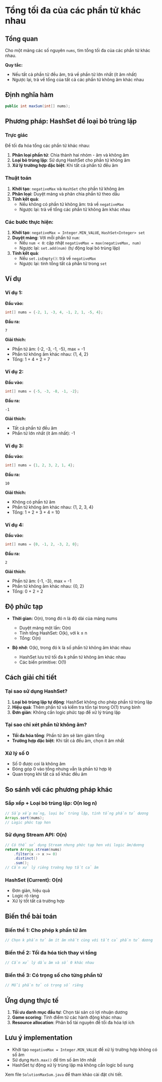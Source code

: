 # Tổng tối đa của các phần tử khác nhau

## Tổng quan

Cho một mảng các số nguyên `nums`, tìm tổng tối đa của các phần tử khác nhau.

**Quy tắc:**
- Nếu tất cả phần tử đều âm, trả về phần tử lớn nhất (ít âm nhất)
- Ngược lại, trả về tổng của tất cả các phần tử không âm khác nhau

## Định nghĩa hàm

```java
public int maxSum(int[] nums);
```

## Phương pháp: HashSet để loại bỏ trùng lặp

### Trực giác

Để tối đa hóa tổng các phần tử khác nhau:

1. **Phân loại phần tử**: Chia thành hai nhóm - âm và không âm
2. **Loại bỏ trùng lặp**: Sử dụng HashSet cho phần tử không âm
3. **Xử lý trường hợp đặc biệt**: Khi tất cả phần tử đều âm

### Thuật toán

1. **Khởi tạo**: `negativeMax` và `HashSet` cho phần tử không âm
2. **Phân loại**: Duyệt mảng và phân chia phần tử theo dấu
3. **Tính kết quả**: 
   - Nếu không có phần tử không âm: trả về `negativeMax`
   - Ngược lại: trả về tổng các phần tử không âm khác nhau

### Các bước thực hiện:

1. **Khởi tạo**: `negativeMax = Integer.MIN_VALUE`, `HashSet<Integer> set`
2. **Duyệt mảng**: Với mỗi phần tử `num`:
   - Nếu `num < 0`: cập nhật `negativeMax = max(negativeMax, num)`
   - Ngược lại: `set.add(num)` (tự động loại bỏ trùng lặp)
3. **Tính kết quả**:
   - Nếu `set.isEmpty()`: trả về `negativeMax`
   - Ngược lại: tính tổng tất cả phần tử trong `set`

## Ví dụ

### Ví dụ 1:
**Đầu vào:**
```java
int[] nums = {-2, 1, -3, 4, -1, 2, 1, -5, 4};
```

**Đầu ra:**
```
7
```

**Giải thích:**
- Phần tử âm: {-2, -3, -1, -5}, max = -1
- Phần tử không âm khác nhau: {1, 4, 2}
- Tổng: 1 + 4 + 2 = 7

### Ví dụ 2:
**Đầu vào:**
```java
int[] nums = {-5, -3, -8, -1, -2};
```

**Đầu ra:**
```
-1
```

**Giải thích:**
- Tất cả phần tử đều âm
- Phần tử lớn nhất (ít âm nhất): -1

### Ví dụ 3:
**Đầu vào:**
```java
int[] nums = {1, 2, 3, 2, 1, 4};
```

**Đầu ra:**
```
10
```

**Giải thích:**
- Không có phần tử âm
- Phần tử không âm khác nhau: {1, 2, 3, 4}
- Tổng: 1 + 2 + 3 + 4 = 10

### Ví dụ 4:
**Đầu vào:**
```java
int[] nums = {0, -1, 2, -3, 2, 0};
```

**Đầu ra:**
```
2
```

**Giải thích:**
- Phần tử âm: {-1, -3}, max = -1
- Phần tử không âm khác nhau: {0, 2}
- Tổng: 0 + 2 = 2

## Độ phức tạp

- **Thời gian:** O(n), trong đó n là độ dài của mảng nums
  - Duyệt mảng một lần: O(n)
  - Tính tổng HashSet: O(k), với k ≤ n
  - Tổng: O(n)

- **Bộ nhớ:** O(k), trong đó k là số phần tử không âm khác nhau
  - HashSet lưu trữ tối đa k phần tử không âm khác nhau
  - Các biến primitive: O(1)

## Cách giải chi tiết

### Tại sao sử dụng HashSet?

1. **Loại bỏ trùng lặp tự động**: HashSet không cho phép phần tử trùng lặp
2. **Hiệu quả**: Thêm phần tử và kiểm tra tồn tại trong O(1) trung bình
3. **Đơn giản**: Không cần logic phức tạp để xử lý trùng lặp

### Tại sao chỉ xét phần tử không âm?

- **Tối đa hóa tổng**: Phần tử âm sẽ làm giảm tổng
- **Trường hợp đặc biệt**: Khi tất cả đều âm, chọn ít âm nhất

### Xử lý số 0

- Số 0 được coi là không âm
- Đóng góp 0 vào tổng nhưng vẫn là phần tử hợp lệ
- Quan trọng khi tất cả số khác đều âm

## So sánh với các phương pháp khác

### Sắp xếp + Loại bỏ trùng lặp: O(n log n)
```java
// Sắp xếp mảng, loại bỏ trùng lặp, tính tổng phần tử dương
Arrays.sort(nums);
// Logic phức tạp hơn
```

### Sử dụng Stream API: O(n)
```java
// Có thể sử dụng Stream nhưng phức tạp hơn với logic âm/dương
return Arrays.stream(nums)
    .filter(x -> x >= 0)
    .distinct()
    .sum();
// Cần xử lý riêng trường hợp tất cả âm
```

### HashSet (Current): O(n)
- Đơn giản, hiệu quả
- Logic rõ ràng
- Xử lý tốt tất cả trường hợp

## Biến thể bài toán

### Biến thể 1: Cho phép k phần tử âm
```java
// Chọn k phần tử âm ít âm nhất cùng với tất cả phần tử dương
```

### Biến thể 2: Tối đa hóa tích thay vì tổng
```java
// Cần xử lý dấu âm và số 0 khác nhau
```

### Biến thể 3: Có trọng số cho từng phần tử
```java
// Mỗi phần tử có trọng số riêng
```

## Ứng dụng thực tế

1. **Tối ưu danh mục đầu tư**: Chọn tài sản có lợi nhuận dương
2. **Game scoring**: Tính điểm từ các hành động khác nhau
3. **Resource allocation**: Phân bổ tài nguyên để tối đa hóa lợi ích

## Lưu ý implementation

- Khởi tạo `negativeMax = Integer.MIN_VALUE` để xử lý trường hợp không có số âm
- Sử dụng `Math.max()` để tìm số âm lớn nhất
- HashSet tự động xử lý trùng lặp mà không cần logic bổ sung

Xem file `SolutionMaxSum.java` để tham khảo cài đặt chi tiết.
